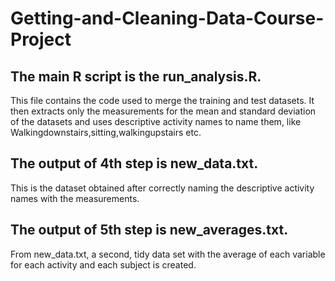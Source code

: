 # Getting-and-Cleaning-Data-Course-Project

## The main R script is the run_analysis.R. 
This file contains the code used to merge the training and test datasets. It then extracts only the measurements for the mean and standard deviation of the datasets and uses descriptive activity names to name them, like Walkingdownstairs,sitting,walkingupstairs etc. 

## The output of 4th step is new_data.txt. 
This is the dataset obtained after correctly naming the descriptive activity names with the measurements. 

## The output of 5th step is new_averages.txt. 
From new_data.txt, a second, tidy data set with the average of each variable for each activity and each subject is created. 
